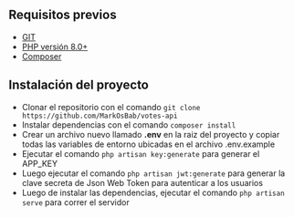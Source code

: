 ## Requisitos previos
- [GIT](https://git-scm.com/downloads)
- [PHP versión 8.0+](https://www.php.net/downloads.php)
- [Composer](https://getcomposer.org/download/)

## Instalación del proyecto
- Clonar el repositorio con el comando `git clone https://github.com/MarkOsBab/votes-api`
- Instalar dependencias con el comando `composer install`
- Crear un archivo nuevo llamado **.env** en la raiz del proyecto y copiar todas las variables de entorno ubicadas en el archivo .env.example
- Ejecutar el comando `php artisan key:generate` para generar el APP_KEY
- Luego ejecutar el comando `php artisan jwt:generate` para generar la clave secreta de Json Web Token para autenticar a los usuarios
- Luego de instalar las dependencias, ejecutar el comando `php artisan serve` para correr el servidor